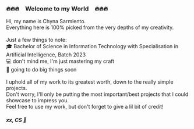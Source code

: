 ### :fire::fire::fire:&emsp;Welcome to my World&emsp;:fire::fire::fire:

<!--
**gleislythine/gleislythine** is a ✨ _special_ ✨ repository because its `README.md` (this file) appears on your GitHub profile.
-->
Hi, my name is Chyna Sarmiento.<br/>
Everything here is 100% picked from the very depths of my creativity.<br/><br/>
Just a few things to note:<br/>
:mortar_board: Bachelor of Science in Information Technology with Specialisation in Artificial Intelligence, Batch 2023<br/>
:computer: don't mind me, I'm just mastering my craft<br/>
:stars: going to do big things soon<br/>
<br/>
I uphold all of my work to its greatest worth, down to the really simple projects.<br/>
Don't worry, I'll only be putting the most important/best projects that I could showcase to impress you.<br/>
Feel free to use my work, but don't forget to give a lil bit of credit!<br/>

##### *xx, CS* :japanese_ogre:

